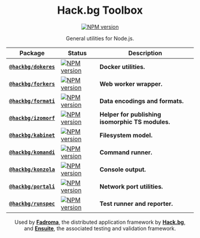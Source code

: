 <div align="center">

# Hack.bg Toolbox

[![NPM version](https://img.shields.io/npm/v/@hackbg/toolbox?color=9013fe&label=)](https://www.npmjs.com/package/@hackbg/toolbox)

General utilities for Node.js.

|Package|Status|Description|
|---|---|---|
|[**`@hackbg/dokeres`**](./dokeres/README.md)|[![NPM version](https://img.shields.io/npm/v/@hackbg/dokeres?color=9013fe&label=)](https://www.npmjs.com/package/@hackbg/dokeres)|**Docker utilities.**          |
|[**`@hackbg/forkers`**](./forkers/README.md)|[![NPM version](https://img.shields.io/npm/v/@hackbg/forkers?color=9013fe&label=)](https://www.npmjs.com/package/@hackbg/forkers)|**Web worker wrapper.**        |
|[**`@hackbg/formati`**](./forkers/README.md)|[![NPM version](https://img.shields.io/npm/v/@hackbg/formati?color=9013fe&label=)](https://www.npmjs.com/package/@hackbg/formati)|**Data encodings and formats.**|
|[**`@hackbg/izomorf`**](./izomorf/README.md)|[![NPM version](https://img.shields.io/npm/v/@hackbg/izomorf?color=9013fe&label=)](https://www.npmjs.com/package/@hackbg/izomorf)|**Helper for publishing isomorphic TS modules.**|
|[**`@hackbg/kabinet`**](./kabinet/README.md)|[![NPM version](https://img.shields.io/npm/v/@hackbg/kabinet?color=9013fe&label=)](https://www.npmjs.com/package/@hackbg/kabinet)|**Filesystem model.**          |
|[**`@hackbg/komandi`**](./komandi/README.md)|[![NPM version](https://img.shields.io/npm/v/@hackbg/komandi?color=9013fe&label=)](https://www.npmjs.com/package/@hackbg/komandi)|**Command runner.**            |
|[**`@hackbg/konzola`**](./konzola/README.md)|[![NPM version](https://img.shields.io/npm/v/@hackbg/konzola?color=9013fe&label=)](https://www.npmjs.com/package/@hackbg/konzola)|**Console output.**            |
|[**`@hackbg/portali`**](./portali/README.md)|[![NPM version](https://img.shields.io/npm/v/@hackbg/portali?color=9013fe&label=)](https://www.npmjs.com/package/@hackbg/portali)|**Network port utilities.**    |
|[**`@hackbg/runspec`**](./runspec/README.md)|[![NPM version](https://img.shields.io/npm/v/@hackbg/runspec?color=9013fe&label=)](https://www.npmjs.com/package/@hackbg/runspec)|**Test runner and reporter.**  |

Used by [**Fadroma**](https://github.com/hackbg/fadroma), the distributed application framework by [**Hack.bg**](https://hack.bg),<br>
and [**Ensuite**](https://github.com/hackbg/ensuite), the associated testing and validation framework.

</div>
